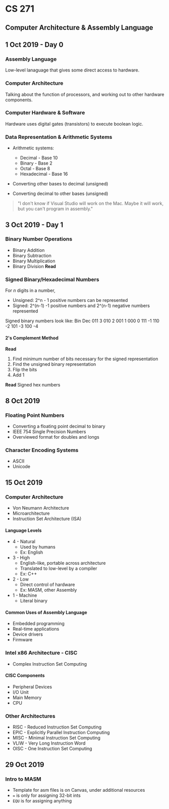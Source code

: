 # CS 271
## Computer Architecture & Assembly Language

## 1 Oct 2019 - Day 0
### Assembly Language
Low-level lanaguage that gives some direct access to hardware.

### Computer Architecture
Talking about the function of processors, and working out to other hardware components.

### Computer Hardware & Software
Hardware uses digital gates (transistors) to execute boolean logic.

### Data Representation & Arithmetic Systems
+ Arithmetic systems:
    + Decimal - Base 10
    + Binary - Base 2
    + Octal - Base 8
    + Hexadecimal - Base 16

+ Converting other bases to decimal (unsigned)
+ Converting decimal to other bases (unsigned)

> "I don't know if Visual Studio will work on the Mac. Maybe it will work, but you can't program in assembly."

## 3 Oct 2019 - Day 1
### Binary Number Operations
+ Binary Addition
+ Binary Subtraction
+ Binary Multiplication
+ Binary Division **Read**

### Signed Binary/Hexadecimal Numbers
For _n_ digits in a number,
+ Unsigned: 2^n - 1 positive numbers can be represented
+ Signed: 2^(n-1) -1 positive numbers and 2^(n-1) negative numbers represented

Signed binary numbers look like:
Bin     Dec
011     3
010     2
001     1
000     0
111     -1
110     -2
101     -3
100     -4

#### 2's Complement Method
**Read**
1. Find minimum number of bits necessary for the signed representation
2. Find the unsigned binary representation
3. Flip the bits
4. Add 1

**Read** Signed hex numbers


## 8 Oct 2019
### Floating Point Numbers
+ Converting a floating point decimal to binary
+ IEEE 754 Single Precision Numbers
+ Overviewed format for doubles and longs

### Character Encoding Systems
+ ASCII
+ Unicode


## 15 Oct 2019
### Computer Architecture
+ Von Neumann Architecture
+ Microarchitecture
+ Instruction Set Architecture (ISA)

#### Language Levels
+ 4 - Natural
    + Used by humans
    + Ex: English
+ 3 - High
    + English-like, portable across architecture
    + Translated to low-level by a compiler
    + Ex: C++
+ 2 - Low
    + Direct control of hardware
    + Ex: MASM, other Assembly
+ 1 - Machine
    + Literal binary

#### Common Uses of Assembly Language
+ Embedded programming
+ Real-time applications
+ Device drivers
+ Firmware

### Intel x86 Architecture - CISC
+ Complex Instruction Set Computing

#### CISC Components
+ Peripheral Devices
+ I/O Unit
+ Main Memory
+ CPU

### Other Architectures
+ RISC - Reduced Instruction Set Computing
+ EPIC - Explicitly Parallel Instruction Computing
+ MISC - Minimal Instruction Set Computing
+ VLIW - Very Long Instruction Word
+ OISC - One Instruction Set Computing

## 29 Oct 2019
### Intro to MASM
+ Template for asm files is on Canvas, under additional resources
+ `=` is only for assigning 32-bit ints
+ `EQU` is for assigning anything